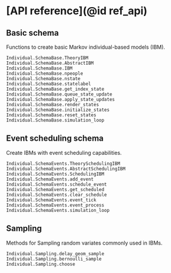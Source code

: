 # [API reference](@id ref_api)
## Basic schema

Functions to create basic Markov individual-based models (IBM).

```@docs
Individual.SchemaBase.TheoryIBM
Individual.SchemaBase.AbstractIBM
Individual.SchemaBase.IBM
Individual.SchemaBase.npeople
Individual.SchemaBase.nstate
Individual.SchemaBase.statelabel
Individual.SchemaBase.get_index_state
Individual.SchemaBase.queue_state_update
Individual.SchemaBase.apply_state_updates
Individual.SchemaBase.render_states
Individual.SchemaBase.initialize_states
Individual.SchemaBase.reset_states
Individual.SchemaBase.simulation_loop
```

## Event scheduling schema

Create IBMs with event scheduling capabilities.

```@docs
Individual.SchemaEvents.TheorySchedulingIBM
Individual.SchemaEvents.AbstractSchedulingIBM
Individual.SchemaEvents.SchedulingIBM
Individual.SchemaEvents.add_event
Individual.SchemaEvents.schedule_event
Individual.SchemaEvents.get_scheduled
Individual.SchemaEvents.clear_schedule
Individual.SchemaEvents.event_tick
Individual.SchemaEvents.event_process
Individual.SchemaEvents.simulation_loop
```

## Sampling

Methods for Sampling random variates commonly used in IBMs.

```@docs
Individual.Sampling.delay_geom_sample
Individual.Sampling.bernoulli_sample
Individual.Sampling.choose
```